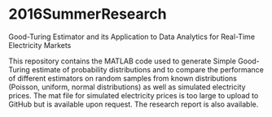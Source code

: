 # 2016SummerResearch
Good-Turing Estimator and its Application to Data Analytics for Real-Time Electricity Markets

This repository contains the MATLAB code used to generate Simple Good-Turing estimate of probability distributions and to compare the performance of different estimators on random samples from known distributions (Poisson, uniform, normal distributions) as well as simulated electricity prices. The mat file for simulated electricity prices is too large to upload to GitHub but is available upon request. The research report is also available.
